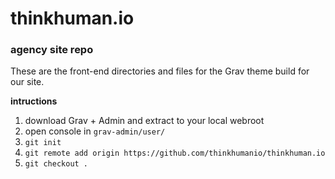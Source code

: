 # thinkhuman.io
### agency site repo

These are the front-end directories and files for the Grav theme build for our site.

**intructions**

1) download Grav + Admin and extract to your local webroot
2) open console in `grav-admin/user/`
3) `git init`
4) `git remote add origin https://github.com/thinkhumanio/thinkhuman.io`
5) `git checkout .`
